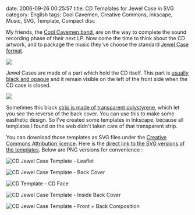 date: 2006-09-26 00:25:57
title: CD Templates for Jewel Case in SVG
category: English
tags: Cool Cavemen, Creative Commons, inkscape, Music, SVG, Template, Compact disc

My friends, the [Cool Cavemen band](http://coolcavemen.com), are on the way to complete the sound recording phase of their next LP. Now come the time to think about the CD artwork, and to package the music they've choose the standard [Jewel Case format](http://en.wikipedia.org/wiki/Jewel_case).

[![](http://ws.assoc-amazon.com/widgets/q?_encoding=UTF8&Format=_SL110_&ASIN=B000FECBSA&MarketPlace=US&ID=AsinImage&WS=1&tag=kevideld-20&ServiceVersion=20070822)](http://amzn.com/B000FECBSA/?tag=kevideld-20)

Jewel Cases are made of a part which hold the CD itself. This part is [usually black and opaque](http://amzn.com/B000FECBSA/?tag=kevideld-20) and it remain visible on the left of the front side when the CD case is closed.

[![](http://ws.assoc-amazon.com/widgets/q?_encoding=UTF8&Format=_SL110_&ASIN=B002ROGCG8&MarketPlace=US&ID=AsinImage&WS=1&tag=kevideld-20&ServiceVersion=20070822)](http://amzn.com/B002ROGCG8/?tag=kevideld-20)

Sometimes this black [strip is made of transparent polystyrene](http://amzn.com/B002ROGCG8/?tag=kevideld-20), which let you see the reverse of the back cover. You can use this to make some easthetic design. So I've created some templates in Inkscape, because all templates I found on the web didn't taken care of that transparent strip.

You can download those templates as SVG files under the [Creative Commons Attribution licence](http://creativecommons.org/licenses/by/2.5/). Here is the [direct link to the SVG versions of the templates](http://kevin.deldycke.com/documents/). Below are PNG versions for convenience :

![CD Jewel Case Template - Leaflet](/uploads/2006/cd-template-jewel-case-leaflet.png)

![CD Jewel Case Template - Back Cover](/uploads/2006/cd-template-jewel-case-back.png)

![CD Template - CD Face](/uploads/2006/cd-template-cd-face.png)

![CD Jewel Case Template - Inside Back Cover](/uploads/2006/cd-template-jewel-case-inside-back-cover.png)

![CD Jewel Case Template - Front + Back Composition](/uploads/2006/cd-template-jewel-case-front-back-composition.png)
